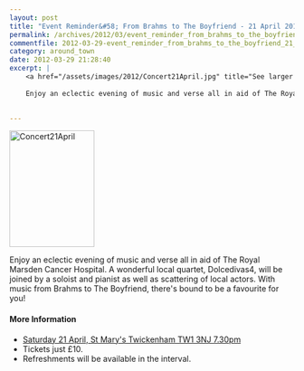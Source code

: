 ```yaml
---
layout: post
title: "Event Reminder&#58; From Brahms to The Boyfriend - 21 April 2012"
permalink: /archives/2012/03/event_reminder_from_brahms_to_the_boyfriend_21_apr.html
commentfile: 2012-03-29-event_reminder_from_brahms_to_the_boyfriend_21_apr
category: around_town
date: 2012-03-29 21:28:40
excerpt: |
    <a href="/assets/images/2012/Concert21April.jpg" title="See larger version of - Concert21April"><img src="/assets/images/2012/Concert21April_thumb.jpg" width="150" height="206" alt="Concert21April" class="photo right" /></a>
    
    Enjoy an eclectic evening of music and verse all in aid of The Royal Marsden Cancer Hospital.  A wonderful local quartet, Dolcedivas4, will be joined by a soloist and pianist as well as scattering of local actors. With music from Brahms to The Boyfriend, there's bound to be a favourite for you!
    

---
```


<a href="/assets/images/2012/Concert21April.jpg" title="See larger version of - Concert21April"><img src="/assets/images/2012/Concert21April_thumb.jpg" width="150" height="206" alt="Concert21April" class="photo right" /></a>

Enjoy an eclectic evening of music and verse all in aid of The Royal Marsden Cancer Hospital. A wonderful local quartet, Dolcedivas4, will be joined by a soloist and pianist as well as scattering of local actors. With music from Brahms to The Boyfriend, there's bound to be a favourite for you!

#### More Information

-   [Saturday 21 April, St Mary's Twickenham TW1 3NJ 7.30pm](https://stmargarets.london/event/concert/200705143333)
-   Tickets just £10.
-   Refreshments will be available in the interval.

